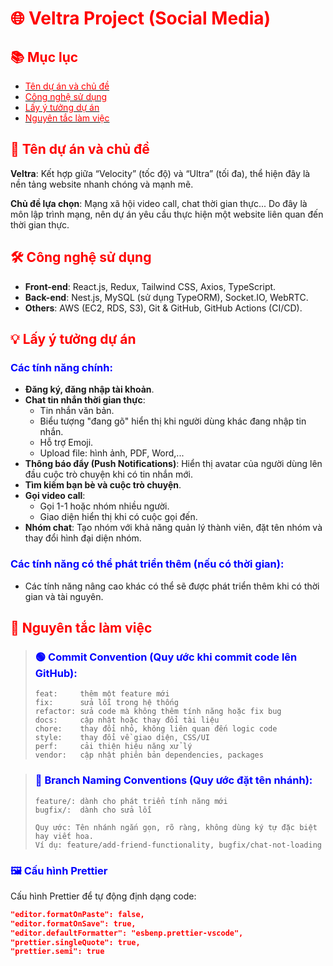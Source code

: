 # <span style="color:red;">🌐 Veltra Project (Social Media)</span>

## <span style="color:red;">📚 Mục lục</span>
- [<span style="color:red;">Tên dự án và chủ đề</span>](#tên-dự-án-và-chủ-đề)
- [<span style="color:red;">Công nghệ sử dụng</span>](#công-nghệ-sử-dụng)
- [<span style="color:red;">Lấy ý tưởng dự án</span>](#lấy-ý-tưởng-dự-án)
- [<span style="color:red;">Nguyên tắc làm việc</span>](#nguyên-tắc-làm-việc)

## <span id="tên-dự-án-và-chủ-đề" style="color:red;">🚀 Tên dự án và chủ đề</span>
**Veltra**: Kết hợp giữa “Velocity” (tốc độ) và “Ultra” (tối đa), thể hiện đây là nền tảng website nhanh chóng và mạnh mẽ.

**Chủ đề lựa chọn**: Mạng xã hội video call, chat thời gian thực... Do đây là môn lập trình mạng, nên dự án yêu cầu thực hiện một website liên quan đến thời gian thực.

## <span id="công-nghệ-sử-dụng" style="color:red;">🛠️ Công nghệ sử dụng</span>
- **Front-end**: React.js, Redux, Tailwind CSS, Axios, TypeScript.
- **Back-end**: Nest.js, MySQL (sử dụng TypeORM), Socket.IO, WebRTC.
- **Others**: AWS (EC2, RDS, S3), Git & GitHub, GitHub Actions (CI/CD).

## <span id="lấy-ý-tưởng-dự-án" style="color:red;">💡 Lấy ý tưởng dự án</span>
### <span style="color:blue;">Các tính năng chính:</span>
- **Đăng ký, đăng nhập tài khoản**.
- **Chat tin nhắn thời gian thực**:
  - Tin nhắn văn bản.
  - Biểu tượng "đang gõ" hiển thị khi người dùng khác đang nhập tin nhắn.
  - Hỗ trợ Emoji.
  - Upload file: hình ảnh, PDF, Word,...
- **Thông báo đẩy (Push Notifications)**: Hiển thị avatar của người dùng lên đầu cuộc trò chuyện khi có tin nhắn mới.
- **Tìm kiếm bạn bè và cuộc trò chuyện**.
- **Gọi video call**:
  - Gọi 1-1 hoặc nhóm nhiều người.
  - Giao diện hiển thị khi có cuộc gọi đến.
- **Nhóm chat**: Tạo nhóm với khả năng quản lý thành viên, đặt tên nhóm và thay đổi hình đại diện nhóm.

### <span style="color:blue;">Các tính năng có thể phát triển thêm (nếu có thời gian):</span>
- Các tính năng nâng cao khác có thể sẽ được phát triển thêm khi có thời gian và tài nguyên.

## <span id="nguyên-tắc-làm-việc" style="color:red;">📏 Nguyên tắc làm việc</span>

> ### <span style="color:blue;">🟢 Commit Convention (Quy ước khi commit code lên GitHub):</span>
> ```
> feat:     thêm một feature mới
> fix:      sửa lỗi trong hệ thống
> refactor: sửa code mà không thêm tính năng hoặc fix bug
> docs:     cập nhật hoặc thay đổi tài liệu
> chore:    thay đổi nhỏ, không liên quan đến logic code
> style:    thay đổi về giao diện, CSS/UI
> perf:     cải thiện hiệu năng xử lý
> vendor:   cập nhật phiên bản dependencies, packages
> ```

> ### <span style="color:blue;">🔵 Branch Naming Conventions (Quy ước đặt tên nhánh):</span>
> ```
> feature/: dành cho phát triển tính năng mới
> bugfix/:  dành cho sửa lỗi
> 
> Quy ước: Tên nhánh ngắn gọn, rõ ràng, không dùng ký tự đặc biệt hay viết hoa.
> Ví dụ: feature/add-friend-functionality, bugfix/chat-not-loading
> ```

### <span style="color:blue;">🖼️ Cấu hình Prettier</span>
Cấu hình Prettier để tự động định dạng code:
```json
"editor.formatOnPaste": false,
"editor.formatOnSave": true,
"editor.defaultFormatter": "esbenp.prettier-vscode",
"prettier.singleQuote": true,
"prettier.semi": true
